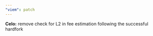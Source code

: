 ```yaml
---
"viem": patch
---
```


**Celo:** remove check for L2 in fee estimation following the successful hardfork

